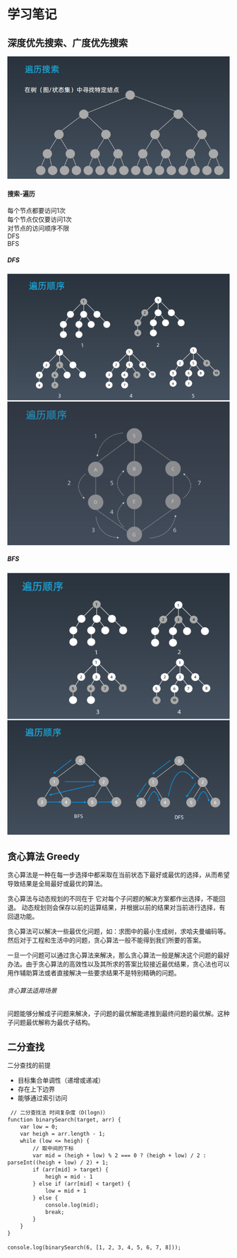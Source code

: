 # 学习笔记

## 深度优先搜索、广度优先搜索

![遍历搜索](./img/1.png)

#### 搜索-遍历    
每个节点都要访问1次   
每个节点仅仅要访问1次   
对节点的访问顺序不限  
    DFS  
    BFS  
##### DFS
![遍历顺序](./img/2.png)
![遍历顺序](./img/3.png)

##### BFS
![遍历顺序](./img/4.png)
![遍历顺序](./img/5.png)


## 贪心算法 Greedy

贪心算法是一种在每一步选择中都采取在当前状态下最好或最优的选择，从而希望导致结果是全局最好或最优的算法。

贪心算法与动态规划的不同在于 它对每个子问题的解决方案都作出选择，不能回退。
动态规划则会保存以前的运算结果，并根据以前的结果对当前进行选择，有回退功能。

贪心算法可以解决一些最优化问题，如：求图中的最小生成树，求哈夫曼编码等。然后对于工程和生活中的问题，贪心算法一般不能得到我们所要的答案。

一旦一个问题可以通过贪心算法来解决，那么贪心算法一般是解决这个问题的最好办法。由于贪心算法的高效性以及其所求的答案比较接近最优结果，贪心法也可以用作辅助算法或者直接解决一些要求结果不是特别精确的问题。

###### 贪心算法适用场景
问题能够分解成子问题来解决，子问题的最优解能递推到最终问题的最优解。这种子问题最优解称为最优子结构。



## 二分查找
二分查找的前提
* 目标集合单调性（递增或递减）
* 存在上下边界
* 能够通过索引访问

```
 // 二分查找法 时间复杂度（O(logn)）
function binarySearch(target, arr) {
    var low = 0;
    var heigh = arr.length - 1;
    while (low <= heigh) {
        // 取中间的下标
        var mid = (heigh + low) % 2 === 0 ? (heigh + low) / 2 : parseInt((heigh + low) / 2) + 1;
        if (arr[mid] > target) {
            heigh = mid - 1
        } else if (arr[mid] < target) {
            low = mid + 1
        } else {
            console.log(mid);
            break;
        }
    }
}

console.log(binarySearch(6, [1, 2, 3, 4, 5, 6, 7, 8]));

```

